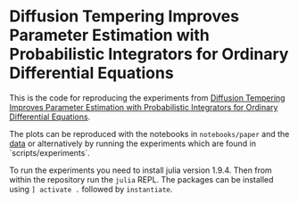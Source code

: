 # Diffusion Tempering Improves Parameter Estimation with Probabilistic Integrators for Ordinary Differential Equations

This is the code for reproducing the experiments from [Diffusion Tempering Improves Parameter Estimation with Probabilistic Integrators for Ordinary Differential Equations]().

The plots can be reproduced with the notebooks in `notebooks/paper` and the [data]([https://zenodo.org/records/](https://zenodo.org/records/10679920)) or alternatively by running the experiments which are found in `scripts/experiments`.

To run the experiments you need to install julia version 1.9.4. Then from within the repository run the `julia` REPL. The packages can be installed using `] activate .` followed by `instantiate`.

